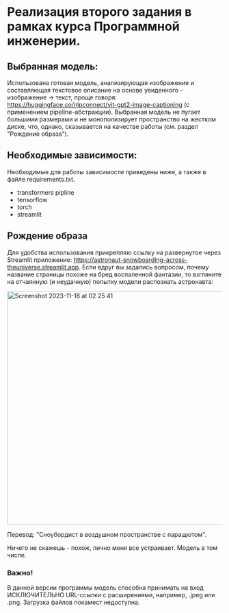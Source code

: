 # Реализация второго задания в рамках курса Программной инженерии.
## Выбранная модель: 
 Использована готовая модель, анализирующая изображение и составляющая текстовое описание на основе увиденного - изображение -> текст, проще говоря: https://huggingface.co/nlpconnect/vit-gpt2-image-captioning (с применением pipeline-абстракции).
Выбранная модель не пугает большими размерами и не монополизирует пространство на жестком диске, что, однако, сказывается на качестве работы (см. раздел "Рождение образа"). 

## Необходимые зависимости:
 Необходимые для работы зависимости приведены ниже, а также в файле requirements.txt.
- transformers pipline 
- tensorflow
- torch
- streamlit

## Рождение образа
 Для удобства использования прикрепляю ссылку на развернутое через Streamlit приложение: https://astronaut-snowboarding-across-theuniverse.streamlit.app.
Если вдруг вы задались вопросом, почему название страницы похоже на бред воспаленной фантазии, то взгляните на отчаянную (и неудачную) попытку модели распознать астронавта:

<img width="545" alt="Screenshot 2023-11-18 at 02 25 41" src="https://github.com/MD-Daniel99/Prog_Engineering/assets/74740765/e3c96857-0a4a-47bf-9edb-25e2191474d6">

Перевод: "Сноубордист в воздушном пространстве с паращютом".                                                                      

Ничего не скажешь - похож, лично меня все устраивает. Модель в том числе.

### Важно!
В данной версии программы модель способна принимать на вход ИСКЛЮЧИТЕЛЬНО URL-ссылки с расширениями, например, .jpeg или .png. Загрузка файлов покамест недоступна.


